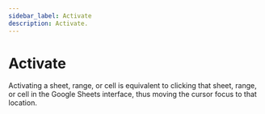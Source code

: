 ```yaml
---
sidebar_label: Activate
description: Activate.
---
```


# Activate

Activating a sheet, range, or cell is equivalent to clicking that sheet, range, or cell in the Google Sheets interface, thus moving the cursor focus to that location.
